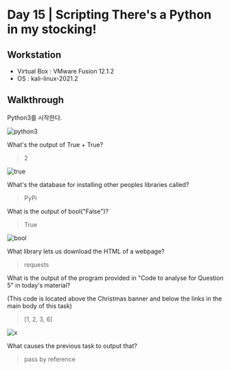 # Day 15 | Scripting There's a Python in my stocking!

## Workstation
- Virtual Box : VMware Fusion 12.1.2
- OS : kali-linux-2021.2

## Walkthrough
Python3를 시작한다.

![python3]()

What's the output of True + True?

> 2

![true]()

What's the database for installing other peoples libraries called?

> PyPi

What is the output of bool("False")?

> True

![bool]()

What library lets us download the HTML of a webpage?

> requests

What is the output of the program provided in "Code to analyse for Question 5" in today's material?

(This code is located above the Christmas banner and below the links in the main body of this task)

> [1, 2, 3, 6]

![x]()

What causes the previous task to output that?

> pass by reference